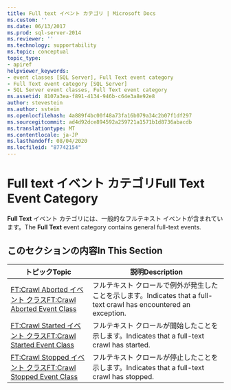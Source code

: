 ```yaml
---
title: Full text イベント カテゴリ | Microsoft Docs
ms.custom: ''
ms.date: 06/13/2017
ms.prod: sql-server-2014
ms.reviewer: ''
ms.technology: supportability
ms.topic: conceptual
topic_type:
- apiref
helpviewer_keywords:
- event classes [SQL Server], Full Text event category
- Full Text event category [SQL Server]
- SQL Server event classes, Full Text event category
ms.assetid: 8107a3ea-f891-4134-946b-c64e3a8e92e8
author: stevestein
ms.author: sstein
ms.openlocfilehash: 4a889f4bc00f48a73fa16b079a34c2b07f1df297
ms.sourcegitcommit: ad4d92dce894592a259721a1571b1d8736abacdb
ms.translationtype: MT
ms.contentlocale: ja-JP
ms.lasthandoff: 08/04/2020
ms.locfileid: "87742154"
---
```

# <a name="full-text-event-category"></a><span data-ttu-id="a513e-102">Full text イベント カテゴリ</span><span class="sxs-lookup"><span data-stu-id="a513e-102">Full Text Event Category</span></span>
  <span data-ttu-id="a513e-103">**Full Text** イベント カテゴリには、一般的なフルテキスト イベントが含まれています。</span><span class="sxs-lookup"><span data-stu-id="a513e-103">The **Full Text** event category contains general full-text events.</span></span>  
  
## <a name="in-this-section"></a><span data-ttu-id="a513e-104">このセクションの内容</span><span class="sxs-lookup"><span data-stu-id="a513e-104">In This Section</span></span>  
  
|<span data-ttu-id="a513e-105">トピック</span><span class="sxs-lookup"><span data-stu-id="a513e-105">Topic</span></span>|<span data-ttu-id="a513e-106">説明</span><span class="sxs-lookup"><span data-stu-id="a513e-106">Description</span></span>|  
|-----------|-----------------|  
|[<span data-ttu-id="a513e-107">FT:Crawl Aborted イベント クラス</span><span class="sxs-lookup"><span data-stu-id="a513e-107">FT:Crawl Aborted Event Class</span></span>](ft-crawl-aborted-event-class.md)|<span data-ttu-id="a513e-108">フルテキスト クロールで例外が発生したことを示します。</span><span class="sxs-lookup"><span data-stu-id="a513e-108">Indicates that a full-text crawl has encountered an exception.</span></span>|  
|[<span data-ttu-id="a513e-109">FT:Crawl Started イベント クラス</span><span class="sxs-lookup"><span data-stu-id="a513e-109">FT:Crawl Started Event Class</span></span>](ft-crawl-started-event-class.md)|<span data-ttu-id="a513e-110">フルテキスト クロールが開始したことを示します。</span><span class="sxs-lookup"><span data-stu-id="a513e-110">Indicates that a full-text crawl has started.</span></span>|  
|[<span data-ttu-id="a513e-111">FT:Crawl Stopped イベント クラス</span><span class="sxs-lookup"><span data-stu-id="a513e-111">FT:Crawl Stopped Event Class</span></span>](ft-crawl-stopped-event-class.md)|<span data-ttu-id="a513e-112">フルテキスト クロールが停止したことを示します。</span><span class="sxs-lookup"><span data-stu-id="a513e-112">Indicates that a full-text crawl has stopped.</span></span>|  
  
  

